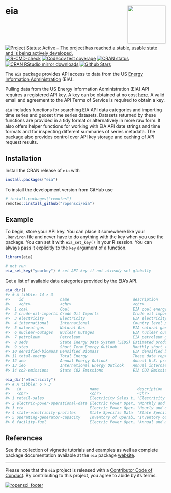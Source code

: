 
<!-- README.md is generated from README.Rmd. Please edit that file -->

# eia <img src="man/figures/logo.png" style="margin-left:10px;margin-bottom:5px;" width="120" align="right">

<!-- badges: start -->

[![Project Status: Active – The project has reached a stable, usable
state and is being actively
developed.](https://www.repostatus.org/badges/latest/active.svg)](https://www.repostatus.org/)
[![R-CMD-check](https://github.com/ropensci/eia/actions/workflows/R-CMD-check.yaml/badge.svg)](https://github.com/ropensci/eia/actions/workflows/R-CMD-check.yaml)
[![Codecov test
coverage](https://codecov.io/gh/ropensci/eia/branch/master/graph/badge.svg)](https://app.codecov.io/gh/ropensci/eia?branch=master)
[![CRAN
status](https://www.r-pkg.org/badges/version/eia)](https://cran.r-project.org/package=eia)
[![CRAN RStudio mirror
downloads](https://cranlogs.r-pkg.org/badges/eia)](https://cran.r-project.org/package=eia)
[![Github
Stars](https://img.shields.io/github/stars/ropensci/eia.svg?style=social&label=Github)](https://github.com/ropensci/eia)
<!-- badges: end -->

The `eia` package provides API access to data from the US [Energy
Information Administration](https://www.eia.gov/) (EIA).

Pulling data from the US Energy Information Administration (EIA) API
requires a registered API key. A key can be obtained at no cost
[here](https://www.eia.gov/opendata/register.php). A valid email and
agreement to the API Terms of Service is required to obtain a key.

`eia` includes functions for searching EIA API data categories and
importing time series and geoset time series datasets. Datasets returned
by these functions are provided in a tidy format or alternatively in
more raw form. It also offers helper functions for working with EIA API
date strings and time formats and for inspecting different summaries of
series metadata. The package also provides control over API key storage
and caching of API request results.

## Installation

Install the CRAN release of `eia` with

``` r
install.packages("eia")
```

To install the development version from GitHub use

``` r
# install.packages("remotes")
remotes::install_github("ropensci/eia")
```

## Example

To begin, store your API key. You can place it somewhere like your
`.Renviron` file and never have to do anything with the key when you use
the package. You can set it with `eia_set_key()` in your R session. You
can always pass it explicitly to the `key` argument of a function.

``` r
library(eia)

# not run
eia_set_key("yourkey") # set API key if not already set globally
```

Get a list of available data categories provided by the EIA’s API.

``` r
eia_dir()
#> # A tibble: 14 × 3
#>    id                name                            description                
#>    <chr>             <chr>                           <chr>                      
#>  1 coal              Coal                            EIA coal energy data       
#>  2 crude-oil-imports Crude Oil Imports               Crude oil imports by count…
#>  3 electricity       Electricity                     EIA electricity survey data
#>  4 international     International                   Country level production, …
#>  5 natural-gas       Natural Gas                     EIA natural gas survey data
#>  6 nuclear-outages   Nuclear Outages                 EIA nuclear outages survey…
#>  7 petroleum         Petroleum                       EIA petroleum gas survey d…
#>  8 seds              State Energy Data System (SEDS) Estimated production, cons…
#>  9 steo              Short Term Energy Outlook       Monthly short term (18 mon…
#> 10 densified-biomass Densified Biomass               EIA densified biomass data 
#> 11 total-energy      Total Energy                    These data represent the m…
#> 12 aeo               Annual Energy Outlook           Annual U.S. projections us…
#> 13 ieo               International Energy Outlook    Annual international proje…
#> 14 co2-emissions     State CO2 Emissions             EIA CO2 Emissions data

eia_dir("electricity")
#> # A tibble: 6 × 3
#>   id                              name                 description              
#>   <chr>                           <chr>                <chr>                    
#> 1 retail-sales                    Electricity Sales t… "Electricity sales to ul…
#> 2 electric-power-operational-data Electric Power Oper… "Monthly and annual elec…
#> 3 rto                             Electric Power Oper… "Hourly and daily electr…
#> 4 state-electricity-profiles      State Specific Data  "State Specific Data"    
#> 5 operating-generator-capacity    Inventory of Operab… "Inventory of operable g…
#> 6 facility-fuel                   Electric Power Oper… "Annual and monthly elec…
```

## References

See the collection of vignette tutorials and examples as well as
complete package documentation available at the `eia` package
[website](https://docs.ropensci.org/eia/).

------------------------------------------------------------------------

Please note that the `eia` project is released with a [Contributor Code
of
Conduct](https://github.com/ropensci/eia/blob/master/CODE_OF_CONDUCT.md).
By contributing to this project, you agree to abide by its terms.

[![ropensci_footer](https://ropensci.org/public_images/ropensci_footer.png)](https://ropensci.org)
